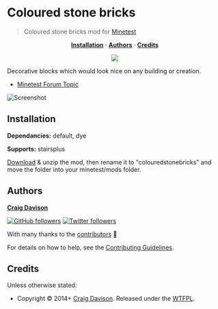 # Coloured stone bricks

> Coloured stone bricks mod for [Minetest](http://www.minetest.net)

<p align="center">
<b><a href="#installation">Installation</a></b>
·
<b><a href="#authors">Authors</a></b>
·
<b><a href="#credits">Credits</a></b>
</p>

<p align="center">
<a href="https://travis-ci.org/davisonio/colouredstonebricks"><img src="https://img.shields.io/travis/davisonio/colouredstonebricks.svg?style=flat-square"/></a>
</p>

Decorative blocks which would look nice on any building or creation.

- [Minetest Forum Topic](https://forum.minetest.net/viewtopic.php?id=8784)

![Screenshot](https://raw.githubusercontent.com/wiki/davisonio/colouredstonebricks/img/1.png)

## Installation

**Dependancies:** default, dye

**Supports:** stairsplus

[Download](https://github.com/davisonio/colouredstonebricks/archive/master.zip) & unzip the mod, then rename it to "colouredstonebricks" and move the folder into your minetest/mods folder.

## Authors

**[Craig Davison](http://davison.io)**

[![GitHub followers](https://img.shields.io/github/followers/davisonio.svg?style=social&label=Follow%20davisonio)](https://github.com/davisonio) [![Twitter followers](https://img.shields.io/twitter/follow/davisonio.svg?style=social)](https://twitter.com/davisonio)

With many thanks to the [contributors](https://github.com/davisonio/colouredstonebricks/graphs/contributors) :clap:

For details on how to help, see the [Contributing Guidelines](https://github.com/davisonio/colouredstonebricks/blob/master/CONTRIBUTING.md).

## Credits

Unless otherwise stated:

- Copyright © 2014+ [Craig Davison](http://davison.io). Released under the [WTFPL](http://www.wtfpl.net/txt/copying/).
